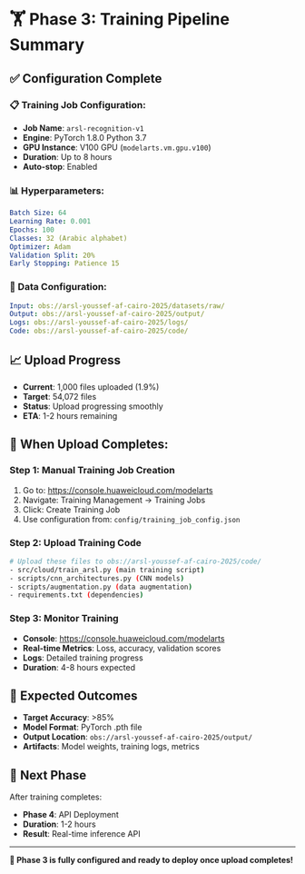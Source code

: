# 🏋️ **Phase 3: Training Pipeline Summary**

## ✅ **Configuration Complete**

### **📋 Training Job Configuration:**
- **Job Name**: `arsl-recognition-v1`
- **Engine**: PyTorch 1.8.0 Python 3.7
- **GPU Instance**: V100 GPU (`modelarts.vm.gpu.v100`)
- **Duration**: Up to 8 hours
- **Auto-stop**: Enabled

### **📊 Hyperparameters:**
```yaml
Batch Size: 64
Learning Rate: 0.001
Epochs: 100
Classes: 32 (Arabic alphabet)
Optimizer: Adam
Validation Split: 20%
Early Stopping: Patience 15
```

### **📁 Data Configuration:**
```yaml
Input: obs://arsl-youssef-af-cairo-2025/datasets/raw/
Output: obs://arsl-youssef-af-cairo-2025/output/
Logs: obs://arsl-youssef-af-cairo-2025/logs/
Code: obs://arsl-youssef-af-cairo-2025/code/
```

## 📈 **Upload Progress**
- **Current**: 1,000 files uploaded (1.9%)
- **Target**: 54,072 files
- **Status**: Upload progressing smoothly
- **ETA**: 1-2 hours remaining

## 🚀 **When Upload Completes:**

### **Step 1: Manual Training Job Creation**
1. Go to: https://console.huaweicloud.com/modelarts
2. Navigate: Training Management → Training Jobs
3. Click: Create Training Job
4. Use configuration from: `config/training_job_config.json`

### **Step 2: Upload Training Code**
```bash
# Upload these files to obs://arsl-youssef-af-cairo-2025/code/
- src/cloud/train_arsl.py (main training script)
- scripts/cnn_architectures.py (CNN models)
- scripts/augmentation.py (data augmentation)
- requirements.txt (dependencies)
```

### **Step 3: Monitor Training**
- **Console**: https://console.huaweicloud.com/modelarts
- **Real-time Metrics**: Loss, accuracy, validation scores
- **Logs**: Detailed training progress
- **Duration**: 4-8 hours expected

## 🎯 **Expected Outcomes**
- **Target Accuracy**: >85%
- **Model Format**: PyTorch .pth file
- **Output Location**: `obs://arsl-youssef-af-cairo-2025/output/`
- **Artifacts**: Model weights, training logs, metrics

## 📱 **Next Phase**
After training completes:
- **Phase 4**: API Deployment
- **Duration**: 1-2 hours
- **Result**: Real-time inference API

---

**🎉 Phase 3 is fully configured and ready to deploy once upload completes!**